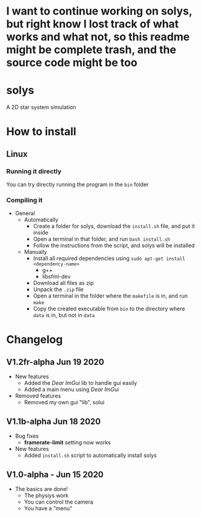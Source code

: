 # I want to continue working on solys, but right know I lost track of what works and what not, so this readme might be complete trash, and the source code might be too

# solys
A 2D star system simulation

# How to install
## Linux
### Running it directly
You can try directly running the program in the `bin` folder

### Compiling it
* General
	* Automatically
		* Create a folder for solys, download the `install.sh` file, and put it inside
		* Open a terminal in that folder, and run `bash install.sh`
		* Follow the instructions from the script, and solys will be installed
	* Manually
		* Install all required dependencies using `sudo apt-get install <dependency-name>`
			* g++
			* libsfml-dev
		* Download all files as zip
		* Unpack the `.zip` file
		* Open a terminal in the folder where the `makefile` is in, and run `make`
		* Copy the created executable from `bin` to the directory where `data` is in, but not in `data`

# Changelog
## V1.2fr-alpha Jun 19 2020
* New features
	* Added the *Dear ImGui* lib to handle gui easily
	* Added a main menu using *Dear ImGui*
* Removed features
	* Removed my own gui "lib", solui
## V1.1b-alpha Jun 18 2020
* Bug fixes
	* **framerate-limit** setting now works
* New features
	* Added `install.sh` script to automatically install solys
## V1.0-alpha - Jun 15 2020
* The basics are done!
    * The physiys work
    * You can control the camera
    * You have a "menu"
